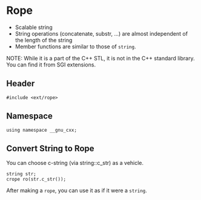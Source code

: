 # Rope
* Scalable string
* String operations (concatenate, substr, ...) are almost independent of the length of the string
* Member functions are similar to those of `string`.

NOTE: While it is a part of the C++ STL, it is not in the C++ standard library. You can find it from SGI extensions.

## Header
    #include <ext/rope>
## Namespace
    using namespace __gnu_cxx;
## Convert String to Rope
You can choose c-string (via string::c_str) as a vehicle.

    string str;
    crope ro(str.c_str());

After making a `rope`, you can use it as if it were a `string`.

